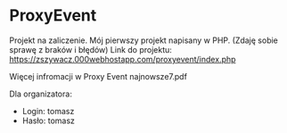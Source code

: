 # ProxyEvent

Projekt na zaliczenie. Mój pierwszy projekt napisany w PHP.
(Zdaję sobie sprawę z braków i błędów)
Link do projektu: https://zszywacz.000webhostapp.com/proxyevent/index.php

Więcej infromacji w Proxy Event najnowsze7.pdf

Dla organizatora:
  * Login: tomasz<br>
  * Hasło: tomasz<br>
